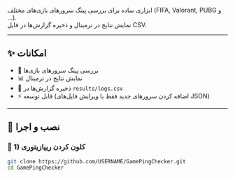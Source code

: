  
ابزاری ساده برای بررسی پینگ سرورهای بازی‌های مختلف (FIFA, Valorant, PUBG و ...).  
نمایش نتایج در ترمینال و ذخیره گزارش‌ها در فایل CSV.  

---

## ✨ امکانات  
- 🔎 بررسی پینگ سرورهای بازی‌ها  
- 📊 نمایش نتایج در ترمینال  
- 📝 ذخیره گزارش‌ها در `results/logs.csv`  
- ⚡ قابل توسعه (اضافه کردن سرورهای جدید فقط با ویرایش فایل‌های JSON)  

---

## 🚀 نصب و اجرا  

### 🔹 1) کلون کردن ریپازیتوری  
```bash
git clone https://github.com/USERNAME/GamePingChecker.git
cd GamePingChecker
